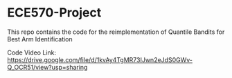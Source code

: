 # ECE570-Project

This repo contains the code for the reimplementation of Quantile Bandits for Best Arm Identification

Code Video Link:
https://drive.google.com/file/d/1kvAy4TgMR73IJwn2eJdS0GWv-Q_OCR51/view?usp=sharing
